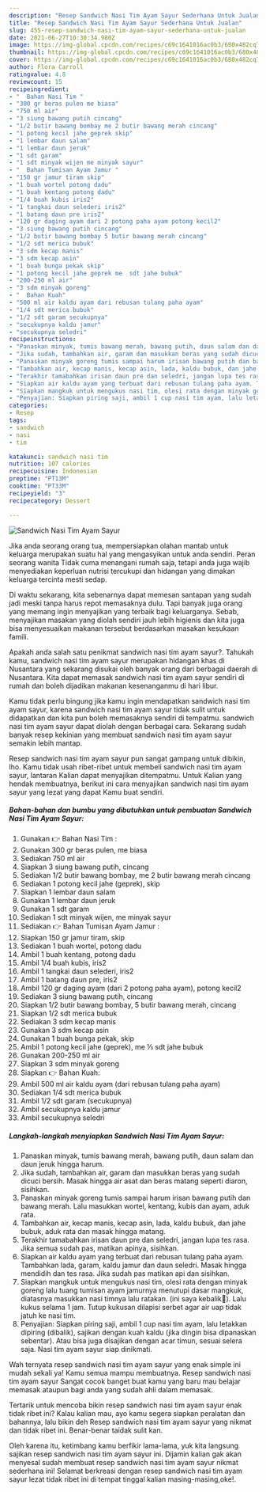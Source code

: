 ```yaml
---
description: "Resep Sandwich Nasi Tim Ayam Sayur Sederhana Untuk Jualan"
title: "Resep Sandwich Nasi Tim Ayam Sayur Sederhana Untuk Jualan"
slug: 455-resep-sandwich-nasi-tim-ayam-sayur-sederhana-untuk-jualan
date: 2021-06-27T10:30:34.980Z
image: https://img-global.cpcdn.com/recipes/c69c1641016ac0b3/680x482cq70/sandwich-nasi-tim-ayam-sayur-foto-resep-utama.jpg
thumbnail: https://img-global.cpcdn.com/recipes/c69c1641016ac0b3/680x482cq70/sandwich-nasi-tim-ayam-sayur-foto-resep-utama.jpg
cover: https://img-global.cpcdn.com/recipes/c69c1641016ac0b3/680x482cq70/sandwich-nasi-tim-ayam-sayur-foto-resep-utama.jpg
author: Flora Carroll
ratingvalue: 4.8
reviewcount: 15
recipeingredient:
- "  Bahan Nasi Tim "
- "300 gr beras pulen me biasa"
- "750 ml air"
- "3 siung bawang putih cincang"
- "1/2 butir bawang bombay me 2 butir bawang merah cincang"
- "1 potong kecil jahe geprek skip"
- "1 lembar daun salam"
- "1 lembar daun jeruk"
- "1 sdt garam"
- "1 sdt minyak wijen me minyak sayur"
- "  Bahan Tumisan Ayam Jamur "
- "150 gr jamur tiram skip"
- "1 buah wortel potong dadu"
- "1 buah kentang potong dadu"
- "1/4 buah kubis iris2"
- "1 tangkai daun selederi iris2"
- "1 batang daun pre iris2"
- "120 gr daging ayam dari 2 potong paha ayam potong kecil2"
- "3 siung bawang putih cincang"
- "1/2 butir bawang bombay 5 butir bawang merah cincang"
- "1/2 sdt merica bubuk"
- "3 sdm kecap manis"
- "3 sdm kecap asin"
- "1 buah bunga pekak skip"
- "1 potong kecil jahe geprek me  sdt jahe bubuk"
- "200-250 ml air"
- "3 sdm minyak goreng"
- "  Bahan Kuah"
- "500 ml air kaldu ayam dari rebusan tulang paha ayam"
- "1/4 sdt merica bubuk"
- "1/2 sdt garam secukupnya"
- "secukupnya kaldu jamur"
- "secukupnya seledri"
recipeinstructions:
- "Panaskan minyak, tumis bawang merah, bawang putih, daun salam dan daun jeruk hingga harum."
- "Jika sudah, tambahkan air, garam dan masukkan beras yang sudah dicuci bersih. Masak hingga air asat dan beras matang seperti diaron, sisihkan."
- "Panaskan minyak goreng tumis sampai harum irisan bawang putih dan bawang merah. Lalu masukkan wortel, kentang, kubis dan ayam, aduk rata."
- "Tambahkan air, kecap manis, kecap asin, lada, kaldu bubuk, dan jahe bubuk, aduk rata dan masak hingga matang."
- "Terakhir tamabahkan irisan daun pre dan seledri, jangan lupa tes rasa. Jika semua sudah pas, matikan apinya, sisihkan."
- "Siapkan air kaldu ayam yang terbuat dari rebusan tulang paha ayam. Tambahkan lada, garam, kaldu jamur dan daun seledri. Masak hingga mendidih dan tes rasa. Jika sudah pas matikan api dan sisihkan."
- "Siapkan mangkuk untuk mengukus nasi tim, olesi rata dengan minyak goreng lalu tuang tumisan ayam jamurnya menutupi dasar mangkuk, diatasnya masukkan nasi timnya lalu ratakan. (ini saya kebalik🙈). Lalu kukus selama 1 jam. Tutup kukusan dilapisi serbet agar air uap tidak jatuh ke nasi tim."
- "Penyajian: Siapkan piring saji, ambil 1 cup nasi tim ayam, lalu letakkan dipiring (dibalik), sajikan dengan kuah kaldu (jika dingin bisa dipanaskan sebentar). Atau bisa juga disajikan dengan acar timun, sesuai selera saja. Nasi tim ayam sayur siap dinikmati."
categories:
- Resep
tags:
- sandwich
- nasi
- tim

katakunci: sandwich nasi tim 
nutrition: 107 calories
recipecuisine: Indonesian
preptime: "PT13M"
cooktime: "PT33M"
recipeyield: "3"
recipecategory: Dessert

---
```



![Sandwich Nasi Tim Ayam Sayur](https://img-global.cpcdn.com/recipes/c69c1641016ac0b3/680x482cq70/sandwich-nasi-tim-ayam-sayur-foto-resep-utama.jpg)

Jika anda seorang orang tua, mempersiapkan olahan mantab untuk keluarga merupakan suatu hal yang mengasyikan untuk anda sendiri. Peran seorang  wanita Tidak cuma menangani rumah saja, tetapi anda juga wajib menyediakan keperluan nutrisi tercukupi dan hidangan yang dimakan keluarga tercinta mesti sedap.

Di waktu  sekarang, kita sebenarnya dapat memesan santapan yang sudah jadi meski tanpa harus repot memasaknya dulu. Tapi banyak juga orang yang memang ingin menyajikan yang terbaik bagi keluarganya. Sebab, menyajikan masakan yang diolah sendiri jauh lebih higienis dan kita juga bisa menyesuaikan makanan tersebut berdasarkan masakan kesukaan famili. 



Apakah anda salah satu penikmat sandwich nasi tim ayam sayur?. Tahukah kamu, sandwich nasi tim ayam sayur merupakan hidangan khas di Nusantara yang sekarang disukai oleh banyak orang dari berbagai daerah di Nusantara. Kita dapat memasak sandwich nasi tim ayam sayur sendiri di rumah dan boleh dijadikan makanan kesenanganmu di hari libur.

Kamu tidak perlu bingung jika kamu ingin mendapatkan sandwich nasi tim ayam sayur, karena sandwich nasi tim ayam sayur tidak sulit untuk didapatkan dan kita pun boleh memasaknya sendiri di tempatmu. sandwich nasi tim ayam sayur dapat diolah dengan berbagai cara. Sekarang sudah banyak resep kekinian yang membuat sandwich nasi tim ayam sayur semakin lebih mantap.

Resep sandwich nasi tim ayam sayur pun sangat gampang untuk dibikin, lho. Kamu tidak usah ribet-ribet untuk membeli sandwich nasi tim ayam sayur, lantaran Kalian dapat menyajikan ditempatmu. Untuk Kalian yang hendak membuatnya, berikut ini cara menyajikan sandwich nasi tim ayam sayur yang lezat yang dapat Kamu buat sendiri.

<!--inarticleads1-->

##### Bahan-bahan dan bumbu yang dibutuhkan untuk pembuatan Sandwich Nasi Tim Ayam Sayur:

1. Gunakan  👉 Bahan Nasi Tim :
1. Gunakan 300 gr beras pulen, me biasa
1. Sediakan 750 ml air
1. Siapkan 3 siung bawang putih, cincang
1. Sediakan 1/2 butir bawang bombay, me 2 butir bawang merah cincang
1. Sediakan 1 potong kecil jahe (geprek), skip
1. Siapkan 1 lembar daun salam
1. Gunakan 1 lembar daun jeruk
1. Gunakan 1 sdt garam
1. Sediakan 1 sdt minyak wijen, me minyak sayur
1. Sediakan  👉 Bahan Tumisan Ayam Jamur :
1. Siapkan 150 gr jamur tiram, skip
1. Sediakan 1 buah wortel, potong dadu
1. Ambil 1 buah kentang, potong dadu
1. Ambil 1/4 buah kubis, iris2
1. Ambil 1 tangkai daun selederi, iris2
1. Ambil 1 batang daun pre, iris2
1. Ambil 120 gr daging ayam (dari 2 potong paha ayam), potong kecil2
1. Sediakan 3 siung bawang putih, cincang
1. Siapkan 1/2 butir bawang bombay, 5 butir bawang merah, cincang
1. Siapkan 1/2 sdt merica bubuk
1. Sediakan 3 sdm kecap manis
1. Gunakan 3 sdm kecap asin
1. Gunakan 1 buah bunga pekak, skip
1. Ambil 1 potong kecil jahe (geprek), me ⅓ sdt jahe bubuk
1. Gunakan 200-250 ml air
1. Siapkan 3 sdm minyak goreng
1. Siapkan  👉 Bahan Kuah:
1. Ambil 500 ml air kaldu ayam (dari rebusan tulang paha ayam)
1. Sediakan 1/4 sdt merica bubuk
1. Ambil 1/2 sdt garam (secukupnya)
1. Ambil secukupnya kaldu jamur
1. Ambil secukupnya seledri




<!--inarticleads2-->

##### Langkah-langkah menyiapkan Sandwich Nasi Tim Ayam Sayur:

1. Panaskan minyak, tumis bawang merah, bawang putih, daun salam dan daun jeruk hingga harum.
1. Jika sudah, tambahkan air, garam dan masukkan beras yang sudah dicuci bersih. Masak hingga air asat dan beras matang seperti diaron, sisihkan.
1. Panaskan minyak goreng tumis sampai harum irisan bawang putih dan bawang merah. Lalu masukkan wortel, kentang, kubis dan ayam, aduk rata.
1. Tambahkan air, kecap manis, kecap asin, lada, kaldu bubuk, dan jahe bubuk, aduk rata dan masak hingga matang.
1. Terakhir tamabahkan irisan daun pre dan seledri, jangan lupa tes rasa. Jika semua sudah pas, matikan apinya, sisihkan.
1. Siapkan air kaldu ayam yang terbuat dari rebusan tulang paha ayam. Tambahkan lada, garam, kaldu jamur dan daun seledri. Masak hingga mendidih dan tes rasa. Jika sudah pas matikan api dan sisihkan.
1. Siapkan mangkuk untuk mengukus nasi tim, olesi rata dengan minyak goreng lalu tuang tumisan ayam jamurnya menutupi dasar mangkuk, diatasnya masukkan nasi timnya lalu ratakan. (ini saya kebalik🙈). Lalu kukus selama 1 jam. Tutup kukusan dilapisi serbet agar air uap tidak jatuh ke nasi tim.
1. Penyajian: Siapkan piring saji, ambil 1 cup nasi tim ayam, lalu letakkan dipiring (dibalik), sajikan dengan kuah kaldu (jika dingin bisa dipanaskan sebentar). Atau bisa juga disajikan dengan acar timun, sesuai selera saja. Nasi tim ayam sayur siap dinikmati.




Wah ternyata resep sandwich nasi tim ayam sayur yang enak simple ini mudah sekali ya! Kamu semua mampu membuatnya. Resep sandwich nasi tim ayam sayur Sangat cocok banget buat kamu yang baru mau belajar memasak ataupun bagi anda yang sudah ahli dalam memasak.

Tertarik untuk mencoba bikin resep sandwich nasi tim ayam sayur enak tidak ribet ini? Kalau kalian mau, ayo kamu segera siapkan peralatan dan bahannya, lalu bikin deh Resep sandwich nasi tim ayam sayur yang nikmat dan tidak ribet ini. Benar-benar taidak sulit kan. 

Oleh karena itu, ketimbang kamu berfikir lama-lama, yuk kita langsung sajikan resep sandwich nasi tim ayam sayur ini. Dijamin kalian gak akan menyesal sudah membuat resep sandwich nasi tim ayam sayur nikmat sederhana ini! Selamat berkreasi dengan resep sandwich nasi tim ayam sayur lezat tidak ribet ini di tempat tinggal kalian masing-masing,oke!.

